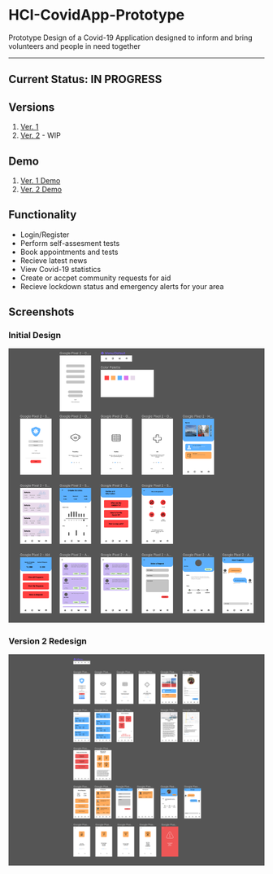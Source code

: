 # HCI-CovidApp-Prototype
Prototype Design of a Covid-19 Application designed to inform and bring volunteers and people in need together

---
Current Status: IN PROGRESS
---

## Versions
1. [Ver. 1](https://www.figma.com/file/7zhSWpL5QloWA26xfrHxzw/Covid-Tracker-App?node-id=7%3A2)
2. [Ver. 2](https://www.figma.com/file/eugMTD2Yb67kmQErBw0rdi/Covid-Tracker-App-V2.0?node-id=202%3A542) - WIP

## Demo
1. [Ver. 1 Demo](https://www.figma.com/proto/7zhSWpL5QloWA26xfrHxzw/Covid-Tracker-App?node-id=49%3A327&scaling=min-zoom)
2. [Ver. 2 Demo](https://www.figma.com/proto/eugMTD2Yb67kmQErBw0rdi/Covid-Tracker-App-V2.0?node-id=202%3A543&viewport=411%2C158%2C0.18928709626197815&scaling=scale-down)

## Functionality

* Login/Register
* Perform self-assesment tests
* Book appointments and tests
* Recieve latest news
* View Covid-19 statistics
* Create or accpet community requests for aid
* Recieve lockdown status and emergency alerts for your area

## Screenshots

### Initial Design
![Initial Design](./Screenshots/Initial_Design.png)

### Version 2 Redesign
![V2 Design](./Screenshots/DesignV2.0.png)
